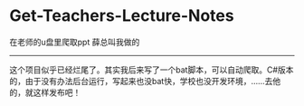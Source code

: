 # Get-Teachers-Lecture-Notes
在老师的u盘里爬取ppt
薛总叫我做的

----

这个项目似乎已经烂尾了。其实我后来写了一个bat脚本，可以自动爬取。C#版本的，由于没有办法后台运行，写起来也没bat快，学校也没开发环境，……去他的，就这样发布吧！

